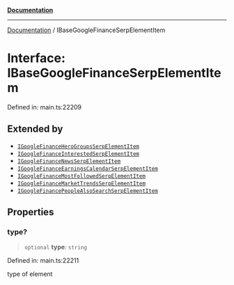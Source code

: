 [**Documentation**](../README.md)

***

[Documentation](../README.md) / IBaseGoogleFinanceSerpElementItem

# Interface: IBaseGoogleFinanceSerpElementItem

Defined in: main.ts:22209

## Extended by

- [`IGoogleFinanceHeroGroupsSerpElementItem`](IGoogleFinanceHeroGroupsSerpElementItem.md)
- [`IGoogleFinanceInterestedSerpElementItem`](IGoogleFinanceInterestedSerpElementItem.md)
- [`IGoogleFinanceNewsSerpElementItem`](IGoogleFinanceNewsSerpElementItem.md)
- [`IGoogleFinanceEarningsCalendarSerpElementItem`](IGoogleFinanceEarningsCalendarSerpElementItem.md)
- [`IGoogleFinanceMostFollowedSerpElementItem`](IGoogleFinanceMostFollowedSerpElementItem.md)
- [`IGoogleFinanceMarketTrendsSerpElementItem`](IGoogleFinanceMarketTrendsSerpElementItem.md)
- [`IGoogleFinancePeopleAlsoSearchSerpElementItem`](IGoogleFinancePeopleAlsoSearchSerpElementItem.md)

## Properties

### type?

> `optional` **type**: `string`

Defined in: main.ts:22211

type of element
